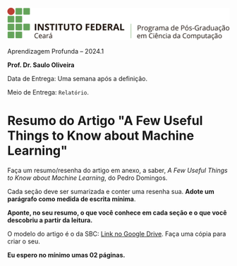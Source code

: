

![logo](ppgc_logo.png)

Aprendizagem Profunda – 2024.1

**Prof. Dr. Saulo Oliveira**

Data de Entrega: Uma semana após a definição.

Meio de Entrega: ```Relatório```.

# Resumo do Artigo "A Few Useful Things to Know about Machine Learning"

Faça um resumo/resenha do artigo em anexo, a saber, *A Few Useful Things to Know about Machine Learning*, do Pedro Domingos.

Cada seção deve ser sumarizada e conter uma resenha sua. **Adote um parágrafo como medida de escrita mínima**. 

**Aponte, no seu resumo, o que você conhece em cada seção e o que você descobriu a partir da leitura.**

O modelo do artigo é o da SBC: [Link no Google Drive](https://docs.google.com/document/d/1PQyiU3sVUt2CyBgyHX6JUdLzJzBulbO_jMvJN3Zu2_M/edit?usp=sharing). Faça uma cópia para criar o seu.

**Eu espero no mínimo umas 02 páginas.**
